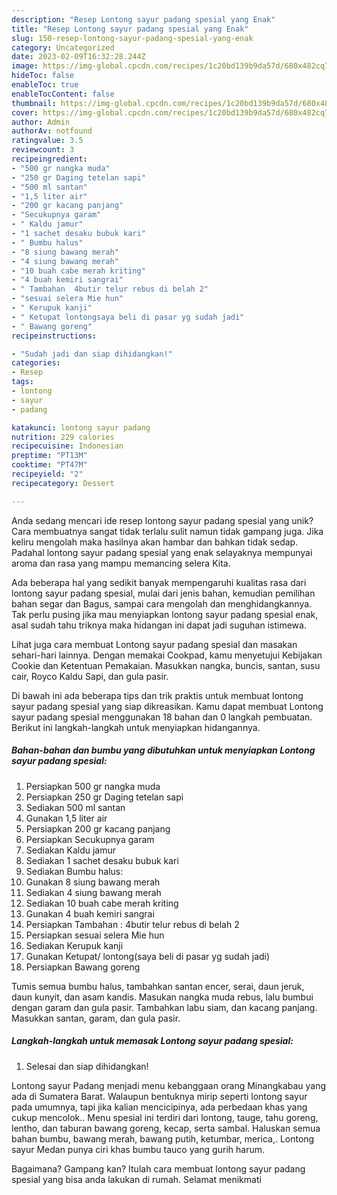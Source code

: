 ```yaml
---
description: "Resep Lontong sayur padang spesial yang Enak"
title: "Resep Lontong sayur padang spesial yang Enak"
slug: 150-resep-lontong-sayur-padang-spesial-yang-enak
category: Uncategorized
date: 2023-02-09T16:32:28.244Z
image: https://img-global.cpcdn.com/recipes/1c20bd139b9da57d/680x482cq70/lontong-sayur-padang-spesial-foto-resep-utama.jpg
hideToc: false
enableToc: true
enableTocContent: false
thumbnail: https://img-global.cpcdn.com/recipes/1c20bd139b9da57d/680x482cq70/lontong-sayur-padang-spesial-foto-resep-utama.jpg
cover: https://img-global.cpcdn.com/recipes/1c20bd139b9da57d/680x482cq70/lontong-sayur-padang-spesial-foto-resep-utama.jpg
author: Admin
authorAv: notfound
ratingvalue: 3.5
reviewcount: 3
recipeingredient:
- "500 gr nangka muda"
- "250 gr Daging tetelan sapi"
- "500 ml santan"
- "1,5 liter air"
- "200 gr kacang panjang"
- "Secukupnya garam"
- " Kaldu jamur"
- "1 sachet desaku bubuk kari"
- " Bumbu halus"
- "8 siung bawang merah"
- "4 siung bawang merah"
- "10 buah cabe merah kriting"
- "4 buah kemiri sangrai"
- " Tambahan  4butir telur rebus di belah 2"
- "sesuai selera Mie hun"
- " Kerupuk kanji"
- " Ketupat lontongsaya beli di pasar yg sudah jadi"
- " Bawang goreng"
recipeinstructions:

- "Sudah jadi dan siap dihidangkan!"
categories:
- Resep
tags:
- lontong
- sayur
- padang

katakunci: lontong sayur padang 
nutrition: 229 calories
recipecuisine: Indonesian
preptime: "PT13M"
cooktime: "PT47M"
recipeyield: "2"
recipecategory: Dessert

---
```





Anda sedang mencari ide resep lontong sayur padang spesial yang unik? Cara membuatnya sangat tidak terlalu sulit namun tidak gampang juga. Jika keliru mengolah maka hasilnya akan hambar dan bahkan tidak sedap. Padahal lontong sayur padang spesial yang enak selayaknya mempunyai aroma dan rasa yang mampu memancing selera Kita.





Ada beberapa hal yang sedikit banyak mempengaruhi kualitas rasa dari lontong sayur padang spesial, mulai dari jenis bahan, kemudian pemilihan bahan segar dan Bagus, sampai cara mengolah dan menghidangkannya. Tak perlu pusing jika mau menyiapkan lontong sayur padang spesial enak,      asal sudah tahu triknya maka hidangan ini dapat jadi suguhan istimewa.














Lihat juga cara membuat Lontong sayur padang spesial dan masakan sehari-hari lainnya. Dengan memakai Cookpad, kamu menyetujui Kebijakan Cookie dan Ketentuan Pemakaian. Masukkan nangka, buncis, santan, susu cair, Royco Kaldu Sapi, dan gula pasir.






Di bawah ini ada beberapa tips dan trik praktis untuk membuat lontong sayur padang spesial yang siap dikreasikan. Kamu dapat membuat Lontong sayur padang spesial menggunakan 18 bahan dan 0 langkah pembuatan. Berikut ini langkah-langkah untuk menyiapkan hidangannya.

<!--inarticleads1-->

##### Bahan-bahan dan bumbu yang dibutuhkan untuk menyiapkan Lontong sayur padang spesial:

1. Persiapkan 500 gr nangka muda
1. Persiapkan 250 gr Daging tetelan sapi
1. Sediakan 500 ml santan
1. Gunakan 1,5 liter air
1. Persiapkan 200 gr kacang panjang
1. Persiapkan Secukupnya garam
1. Sediakan  Kaldu jamur
1. Sediakan 1 sachet desaku bubuk kari
1. Sediakan  Bumbu halus:
1. Gunakan 8 siung bawang merah
1. Sediakan 4 siung bawang merah
1. Sediakan 10 buah cabe merah kriting
1. Gunakan 4 buah kemiri sangrai
1. Persiapkan  Tambahan : 4butir telur rebus di belah 2
1. Persiapkan sesuai selera Mie hun
1. Sediakan  Kerupuk kanji
1. Gunakan  Ketupat/ lontong(saya beli di pasar yg sudah jadi)
1. Persiapkan  Bawang goreng


Tumis semua bumbu halus, tambahkan santan encer, serai, daun jeruk, daun kunyit, dan asam kandis. Masukan nangka muda rebus, lalu bumbui dengan garam dan gula pasir. Tambahkan labu siam, dan kacang panjang. Masukkan santan, garam, dan gula pasir. 

<!--inarticleads2-->

##### Langkah-langkah untuk memasak Lontong sayur padang spesial:


1. Selesai dan siap dihidangkan!

Lontong sayur Padang menjadi menu kebanggaan orang Minangkabau yang ada di Sumatera Barat. Walaupun bentuknya mirip seperti lontong sayur pada umumnya, tapi jika kalian mencicipinya, ada perbedaan khas yang cukup mencolok.. Menu spesial ini terdiri dari lontong, tauge, tahu goreng, lentho, dan taburan bawang goreng, kecap, serta sambal. Haluskan semua bahan bumbu, bawang merah, bawang putih, ketumbar, merica,. Lontong sayur Medan punya ciri khas bumbu tauco yang gurih harum. 

Bagaimana? Gampang kan? Itulah cara membuat lontong sayur padang spesial yang bisa anda lakukan di rumah. Selamat menikmati
